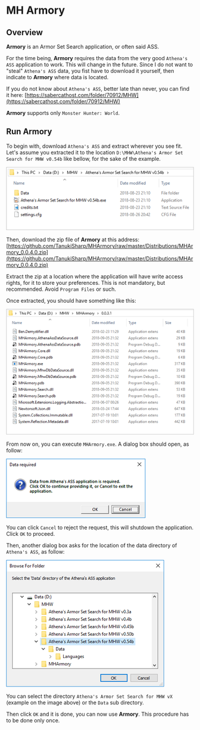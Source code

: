# MH Armory

## Overview

**Armory** is an Armor Set Search application, or often said ASS.

For the time being, **Armory** requires the data from the very good `Athena's ASS` application to work. This will change in the future.
Since I do not want to "steal" `Athena's ASS` data, you fist have to download it yourself, then indicate to **Armory** where data is located.

If you do not know about `Athena's ASS`, better late than never, you can find it here: [https://sabercathost.com/folder/70912/MHW](https://sabercathost.com/folder/70912/MHW)

**Armory** supports only `Monster Hunter: World`.

## Run Armory

To begin with, download `Athena's ASS` and extract wherever you see fit.
Let's assume you extracted it to the location `D:\MHW\Athena's Armor Set Search for MHW v0.54b` like bellow, for the sake of the example.

![Athena's ASS directory content](images/athena_ass_directory_content.png)

Then, download the zip file of **Armory** at this address: [https://github.com/TanukiSharp/MHArmory/raw/master/Distributions/MHArmory_0.0.4.0.zip](https://github.com/TanukiSharp/MHArmory/raw/master/Distributions/MHArmory_0.0.4.0.zip)

Extract the zip at a location where the application will have write access rights, for it to store your preferences. This is not mandatory, but recommended.
Avoid `Program Files` or such.

Once extracted, you should have something like this:

![Armory directory content](images/armory_directory_content.png)

From now on, you can execute `MHArmory.exe`.
A dialog box should open, as follow:

![Data access dialog](images/data_access_dlg01.png)

You can click `Cancel` to reject the request, this will shutdown the application.
Click `OK` to proceed.

Then, another dialog box asks for the location of the data directory of `Athena's ASS`, as follow:

![Data access dialog](images/data_access_dlg02.png)

You can select the directory `Athena's Armor Set Search for MHW vX` (example on the image above) or the `Data` sub directory.

Then click `OK` and it is done, you can now use **Armory**.
This procedure has to be done only once.
